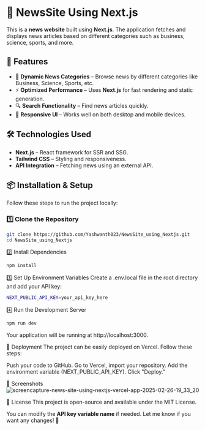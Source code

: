 
# 📰 NewsSite Using Next.js

This is a **news website** built using **Next.js**. The application fetches and displays news articles based on different categories such as business, science, sports, and more.

## 🚀 Features

- 📌 **Dynamic News Categories** – Browse news by different categories like Business, Science, Sports, etc.
- ⚡ **Optimized Performance** – Uses **Next.js** for fast rendering and static generation.
- 🔍 **Search Functionality** – Find news articles quickly.
- 🎨 **Responsive UI** – Works well on both desktop and mobile devices.

## 🛠️ Technologies Used

- **Next.js** – React framework for SSR and SSG.
- **Tailwind CSS** – Styling and responsiveness.
- **API Integration** – Fetching news using an external API.

## 📦 Installation & Setup

Follow these steps to run the project locally:

### 1️⃣ Clone the Repository
```sh
git clone https://github.com/Yashwanth023/NewsSite_using_Nextjs.git
cd NewsSite_using_Nextjs
```

2️⃣ Install Dependencies
```sh
npm install
```

3️⃣ Set Up Environment Variables
Create a .env.local file in the root directory and add your API key:
```sh
NEXT_PUBLIC_API_KEY=your_api_key_here
```

4️⃣ Run the Development Server
```sh
npm run dev
```

Your application will be running at http://localhost:3000.

🚀 Deployment
The project can be easily deployed on Vercel. Follow these steps:

Push your code to GitHub.
Go to Vercel, import your repository.
Add the environment variable (NEXT_PUBLIC_API_KEY).
Click "Deploy."

📸 Screenshots
![screencapture-news-site-using-nextjs-vercel-app-2025-02-26-19_33_20](https://github.com/user-attachments/assets/06a86c67-e5f1-4e7e-aa65-c276222224e7)


📜 License
This project is open-source and available under the MIT License.

You can modify the **API key variable name** if needed. Let me know if you want any changes! 🚀
